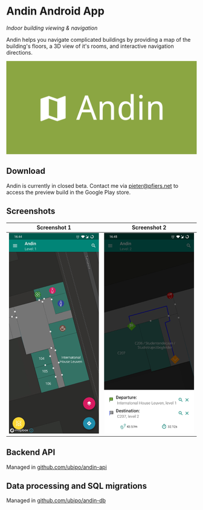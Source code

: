 # Andin Android App

*Indoor building viewing & navigation*

Andin helps you navigate complicated buildings by providing a map of the building's floors, a 3D view of it's rooms, and interactive navigation directions.

![Banner](banner.png)

## Download

Andin is currently in closed beta. Contact me via [pieter@pfiers.net](mailto:pieter@pfiers.net) to access the preview build in the Google Play store.

## Screenshots

Screenshot 1             |  Screenshot 2
:-------------------------:|:-------------------------:
![Screenshot 1](images/screenshot01.jpg)  |  ![Screenshot 2](images/screenshot02.jpg)


## Backend API

Managed in [github.com/ubipo/andin-api](https://github.com/ubipo/andin-api)

## Data processing and SQL migrations

Managed in [github.com/ubipo/andin-db](https://github.com/ubipo/andin-db)
